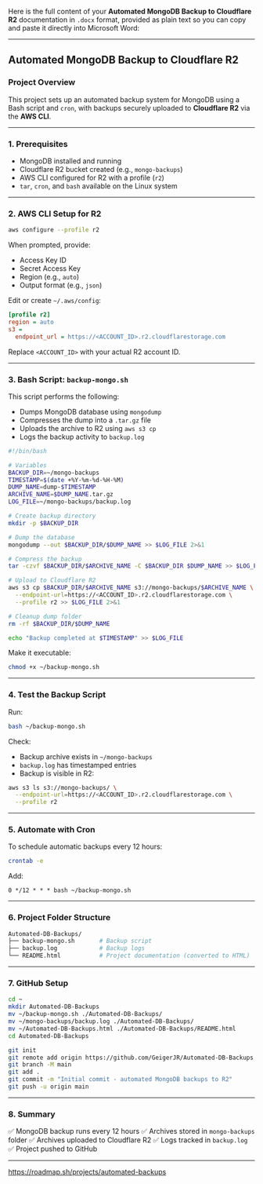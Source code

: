 Here is the full content of your **Automated MongoDB Backup to Cloudflare R2** documentation in `.docx` format, provided as plain text so you can copy and paste it directly into Microsoft Word:

---

## **Automated MongoDB Backup to Cloudflare R2**

### **Project Overview**

This project sets up an automated backup system for MongoDB using a Bash script and `cron`, with backups securely uploaded to **Cloudflare R2** via the **AWS CLI**.

---

### **1. Prerequisites**

* MongoDB installed and running
* Cloudflare R2 bucket created (e.g., `mongo-backups`)
* AWS CLI configured for R2 with a profile (`r2`)
* `tar`, `cron`, and `bash` available on the Linux system

---

### **2. AWS CLI Setup for R2**

```bash
aws configure --profile r2
```

When prompted, provide:

* Access Key ID
* Secret Access Key
* Region (e.g., `auto`)
* Output format (e.g., `json`)

Edit or create `~/.aws/config`:

```ini
[profile r2]
region = auto
s3 =
  endpoint_url = https://<ACCOUNT_ID>.r2.cloudflarestorage.com
```

Replace `<ACCOUNT_ID>` with your actual R2 account ID.

---

### **3. Bash Script: `backup-mongo.sh`**

This script performs the following:

* Dumps MongoDB database using `mongodump`
* Compresses the dump into a `.tar.gz` file
* Uploads the archive to R2 using `aws s3 cp`
* Logs the backup activity to `backup.log`

```bash
#!/bin/bash

# Variables
BACKUP_DIR=~/mongo-backups
TIMESTAMP=$(date +%Y-%m-%d-%H-%M)
DUMP_NAME=dump-$TIMESTAMP
ARCHIVE_NAME=$DUMP_NAME.tar.gz
LOG_FILE=~/mongo-backups/backup.log

# Create backup directory
mkdir -p $BACKUP_DIR

# Dump the database
mongodump --out $BACKUP_DIR/$DUMP_NAME >> $LOG_FILE 2>&1

# Compress the backup
tar -czvf $BACKUP_DIR/$ARCHIVE_NAME -C $BACKUP_DIR $DUMP_NAME >> $LOG_FILE 2>&1

# Upload to Cloudflare R2
aws s3 cp $BACKUP_DIR/$ARCHIVE_NAME s3://mongo-backups/$ARCHIVE_NAME \
  --endpoint-url=https://<ACCOUNT_ID>.r2.cloudflarestorage.com \
  --profile r2 >> $LOG_FILE 2>&1

# Cleanup dump folder
rm -rf $BACKUP_DIR/$DUMP_NAME

echo "Backup completed at $TIMESTAMP" >> $LOG_FILE
```

Make it executable:

```bash
chmod +x ~/backup-mongo.sh
```

---

### **4. Test the Backup Script**

Run:

```bash
bash ~/backup-mongo.sh
```

Check:

* Backup archive exists in `~/mongo-backups`
* `backup.log` has timestamped entries
* Backup is visible in R2:

```bash
aws s3 ls s3://mongo-backups/ \
  --endpoint-url=https://<ACCOUNT_ID>.r2.cloudflarestorage.com \
  --profile r2
```

---

### **5. Automate with Cron**

To schedule automatic backups every 12 hours:

```bash
crontab -e
```

Add:

```cron
0 */12 * * * bash ~/backup-mongo.sh
```

---

### **6. Project Folder Structure**

```bash
Automated-DB-Backups/
├── backup-mongo.sh       # Backup script
├── backup.log            # Backup logs
└── README.html           # Project documentation (converted to HTML)
```

---

### **7. GitHub Setup**

```bash
cd ~
mkdir Automated-DB-Backups
mv ~/backup-mongo.sh ./Automated-DB-Backups/
mv ~/mongo-backups/backup.log ./Automated-DB-Backups/
mv ~/Automated-DB-Backups.html ./Automated-DB-Backups/README.html
cd Automated-DB-Backups

git init
git remote add origin https://github.com/GeigerJR/Automated-DB-Backups.git
git branch -M main
git add .
git commit -m "Initial commit - automated MongoDB backups to R2"
git push -u origin main
```

---

### **8. Summary**

✅ MongoDB backup runs every 12 hours
✅ Archives stored in `mongo-backups` folder
✅ Archives uploaded to Cloudflare R2
✅ Logs tracked in `backup.log`
✅ Project pushed to GitHub

---
https://roadmap.sh/projects/automated-backups
